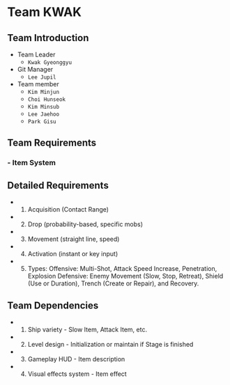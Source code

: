 # Team KWAK
## Team Introduction

- Team Leader
    - `Kwak Gyeonggyu`
- Git Manager 
    - `Lee Jupil`
- Team member
    - `Kim Minjun`
    - `Choi Hunseok`
    - `Kim Minsub`
    - `Lee Jaehoo`
    - `Park Gisu`
## Team Requirements
### - Item System
## Detailed Requirements
- 1. Acquisition (Contact Range)
- 2. Drop (probability-based, specific mobs)
- 3. Movement (straight line, speed)
- 4. Activation (instant or key input)
- 5. Types:
Offensive: Multi-Shot, Attack Speed Increase, Penetration, Explosion
Defensive: Enemy Movement (Slow, Stop, Retreat), Shield (Use or Duration), Trench (Create or Repair), and Recovery. 
## Team Dependencies
- 1. Ship variety - Slow Item, Attack Item, etc.
- 2. Level design - Initialization or maintain  if Stage is finished
- 3. Gameplay HUD - Item description
- 4. Visual effects system - Item effect 